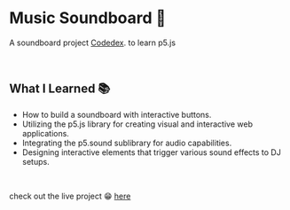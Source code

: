 # Music Soundboard 🥁

A soundboard project [Codedex](https://www.codedex.io/projects/build-an-interactive-soundboard-with-p5js). to learn p5.js

<br/>

## What I Learned 📚

- How to build a soundboard with interactive buttons.
- Utilizing the p5.js library for creating visual and interactive web applications.
- Integrating the p5.sound sublibrary for audio capabilities.
- Designing interactive elements that trigger various sound effects to DJ setups.
  
<br/>

check out the live project 😁 [here](https://music-soundboard-ijlkq98do-safia-ms-projects.vercel.app/)
